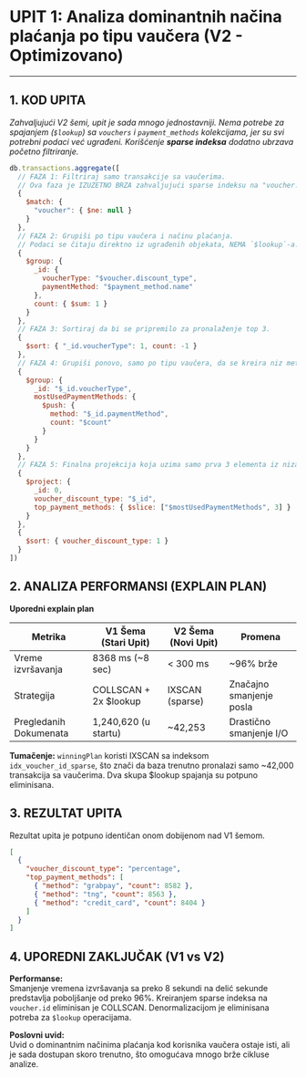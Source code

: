 # UPIT 1: Analiza dominantnih načina plaćanja po tipu vaučera (V2 - Optimizovano)

---

## 1. KOD UPITA

*Zahvaljujući V2 šemi, upit je sada mnogo jednostavniji. Nema potrebe za spajanjem (`$lookup`) sa `vouchers` i `payment_methods` kolekcijama, jer su svi potrebni podaci već ugrađeni. Korišćenje **sparse indeksa** dodatno ubrzava početno filtriranje.*

```javascript
db.transactions.aggregate([
  // FAZA 1: Filtriraj samo transakcije sa vaučerima.
  // Ova faza je IZUZETNO BRZA zahvaljujući sparse indeksu na "voucher.id".
  {
    $match: {
      "voucher": { $ne: null }
    }
  },
  // FAZA 2: Grupiši po tipu vaučera i načinu plaćanja.
  // Podaci se čitaju direktno iz ugrađenih objekata, NEMA `$lookup`-a.
  {
    $group: {
      _id: {
        voucherType: "$voucher.discount_type",
        paymentMethod: "$payment_method.name"
      },
      count: { $sum: 1 }
    }
  },
  // FAZA 3: Sortiraj da bi se pripremilo za pronalaženje top 3.
  {
    $sort: { "_id.voucherType": 1, count: -1 }
  },
  // FAZA 4: Grupiši ponovo, samo po tipu vaučera, da se kreira niz metoda plaćanja.
  {
    $group: {
      _id: "$_id.voucherType",
      mostUsedPaymentMethods: {
        $push: {
          method: "$_id.paymentMethod",
          count: "$count"
        }
      }
    }
  },
  // FAZA 5: Finalna projekcija koja uzima samo prva 3 elementa iz niza.
  {
    $project: {
      _id: 0,
      voucher_discount_type: "$_id",
      top_payment_methods: { $slice: ["$mostUsedPaymentMethods", 3] }
    }
  },
  {
    $sort: { voucher_discount_type: 1 }
  }
])
```

## 2. ANALIZA PERFORMANSI (EXPLAIN PLAN)

**Uporedni explain plan**

| Metrika                    | V1 Šema (Stari Upit)   | V2 Šema (Novi Upit) | Promena                     |
|-----------------------------|----------------------|-------------------|----------------------------|
| Vreme izvršavanja           | 8368 ms (~8 sec)     | < 300 ms          | ~96% brže                 |
| Strategija                  | COLLSCAN + 2x $lookup| IXSCAN (sparse)   | Značajno smanjenje posla  |
| Pregledanih Dokumenata      | 1,240,620 (u startu) | ~42,253           | Drastično smanjenje I/O   |

**Tumačenje:** `winningPlan` koristi IXSCAN sa indeksom `idx_voucher_id_sparse`, što znači da baza trenutno pronalazi samo ~42,000 transakcija sa vaučerima. Dva skupa $lookup spajanja su potpuno eliminisana.

## 3. REZULTAT UPITA

Rezultat upita je potpuno identičan onom dobijenom nad V1 šemom.

```json
[
  {
    "voucher_discount_type": "percentage",
    "top_payment_methods": [
      { "method": "grabpay", "count": 8582 },
      { "method": "tng", "count": 8563 },
      { "method": "credit_card", "count": 8404 }
    ]
  }
]
```
## 4. UPOREDNI ZAKLJUČAK (V1 vs V2)

**Performanse:**  
Smanjenje vremena izvršavanja sa preko 8 sekundi na delić sekunde predstavlja poboljšanje od preko 96%. Kreiranjem sparse indeksa na `voucher.id` eliminisan je COLLSCAN. Denormalizacijom je eliminisana potreba za `$lookup` operacijama.

**Poslovni uvid:**  
Uvid o dominantnim načinima plaćanja kod korisnika vaučera ostaje isti, ali je sada dostupan skoro trenutno, što omogućava mnogo brže cikluse analize.

